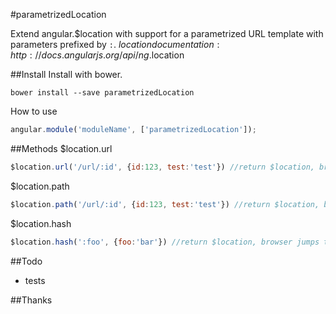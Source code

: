 #parametrizedLocation

Extend angular.$location with support for a parametrized URL template with parameters prefixed by `:`.
$location documentation: http://docs.angularjs.org/api/ng.$location

##Install
Install with bower.
```shell
bower install --save parametrizedLocation
```

How to use
```js
angular.module('moduleName', ['parametrizedLocation']);
```

##Methods
$location.url
```js
$location.url('/url/:id', {id:123, test:'test'}) //return $location, browser jumps to '/url/123?test=test'
```

$location.path
```js
$location.path('/url/:id', {id:123, test:'test'}) //return $location, browser jumps to '/url/123'
```

$location.hash
```js
$location.hash(':foo', {foo:'bar'}) //return $location, browser jumps to '#bar'
```

##Todo
* tests

##Thanks
